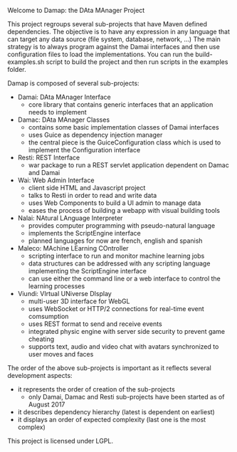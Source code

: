 
Welcome to Damap: the DAta MAnager Project

This project regroups several sub-projects that have Maven defined dependencies.
The objective is to have any expression in any language that can target any data source (file system, database, network, ...)
The main strategy is to always program against the Damai interfaces and then use configuration files to load the implementations.
You can run the build-examples.sh script to build the project and then run scripts in the examples folder.

Damap is composed of several sub-projects:
- Damai: DAta MAnager Interface
  - core library that contains generic interfaces that an application needs to implement
- Damac: DAta MAnager Classes
  - contains some basic implementation classes of Damai interfaces
  - uses Guice as dependency injection manager 
  - the central piece is the GuiceConfiguration class which is used to implement the Configuration interface
- Resti: REST Interface
  - war package to run a REST servlet application dependent on Damac and Damai
- Wai: Web Admin Interface
  - client side HTML and Javascript project
  - talks to Resti in order to read and write data
  - uses Web Components to build a UI admin to manage data
  - eases the process of building a webapp with visual building tools
- Nalai: NAtural LAnguage Interpreter
  - provides computer programming with pseudo-natural language 
  - implements the ScriptEngine interface
  - planned languages for now are french, english and spanish
- Maleco: MAchine LEarning COntroller
  - scripting interface to run and monitor machine learning jobs
  - data structures can be addressed with any scripting language implementing the ScriptEngine interface
  - can use either the command line or a web interface to control the learning processes
- Viundi: VIrtual UNiverse DIsplay
  - multi-user 3D interface for WebGL
  - uses WebSocket or HTTP/2 connections for real-time event comsumption
  - uses REST format to send and receive events
  - integrated physic engine with server side security to prevent game cheating
  - supports text, audio and video chat with avatars synchronized to user moves and faces

The order of the above sub-projects is important as it reflects several development aspects:
- it represents the order of creation of the sub-projects
  - only Damai, Damac and Resti sub-projects have been started as of August 2017
- it describes dependency hierarchy (latest is dependent on earliest)
- it displays an order of expected complexity (last one is the most complex)

This project is licensed under LGPL.


